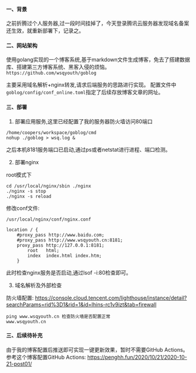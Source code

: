 #### 一、背景

之前折腾过个人服务器,过一段时间挂掉了，今天登录腾讯云服务器发现域名备案还生效，就重新部署下，记录之。

#### 二、网站架构
使用golang实现的一个博客系统,基于markdown文件生成博客，免去了搭建数据库、搭建第三方博客系统、黑客入侵的烦恼。
`https://github.com/wsqyouth/goblog` 

主要采用域名解析+nginx转发,请求后端服务的思路进行实现。
配置文件中`goblog/config/conf_online.toml`指定了后续存放博客文章的网址。

#### 三、部署

1. 部署应用服务,这里已经配置了我的服务器防火墙访问80端口
```
/home/coopers/workspace/goblog/cmd
nohup ./goblog > wsq.log &
```
之后本机8181服务端口已启动,通过ps或者netstat进行进程、端口检测。

2. 部署nginx

root模式下
```
cd /usr/local/nginx/sbin ./nginx
./nginx -s stop
./nginx -s reload 
```
修改conf文件:
```
/usr/local/nginx/conf/nginx.conf

location / {
    #proxy_pass http://www.baidu.com;
    #proxy_pass http://www.wsqyouth.cn:8181;
    proxy_pass http://127.0.0.1:8181;
        root   html;
        index  index.html index.htm;
    }
```
此时检查nginx服务是否启动,通过lsof -i:80检查即可。

3. 域名解析及外部检查

防火墙配置:
https://console.cloud.tencent.com/lighthouse/instance/detail?searchParams=rid%3D1&rid=1&id=lhins-rc1v9izt&tab=firewall
``````
ping www.wsqyouth.cn 检查防火墙是否配置正常
www.wsqyouth.cn
``````

#### 三、后续待补充
由于我的博客配置后推送即可实现一键更新效果，暂时不需要GitHub Actions。
参考这个博客配置GitHub Actions:
https://penghh.fun/2020/10/21/2020-10-21-post01/